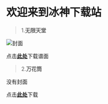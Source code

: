 # 欢迎来到冰神下载站

>1.**无限天堂**

![封面](https://raw.githubusercontent.com/ADOFAIVEF/adofai/main/Assets/Image_1724945332813.png)

点击[**此处**](https://share.weiyun.com/dLLoBsD1)下载谱面


>2.**万花筒**

没有封面

点击[**此处**](https://www.123pan.com/s/LX3Ujv-0tDph.html)下载
